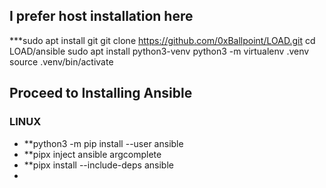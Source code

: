 ## I prefer host installation here

***sudo apt install git
git clone https://github.com/0xBallpoint/LOAD.git
cd LOAD/ansible
sudo apt install python3-venv
python3 -m virtualenv .venv
source .venv/bin/activate

## Proceed to Installing Ansible
### LINUX
- **python3 -m pip install --user ansible
- **pipx inject ansible argcomplete
- **pipx install --include-deps ansible
- 